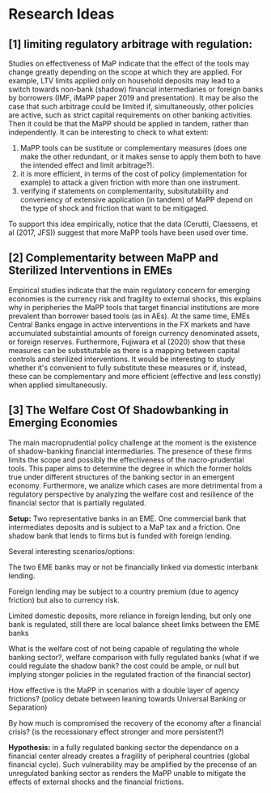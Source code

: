 <!--- This files contains possible research ideas to be pursued -->

# Research Ideas

## [1] limiting regulatory arbitrage with regulation: <!--- July 2020 -->

Studies on effectiveness of MaP indicate that the effect of the tools may change greatly depending on the scope at which they are applied. For example, 
LTV limits applied only on household deposits may lead to a switch towards non-bank (shadow) financial intermediaries or foreign banks by borrowers (IMF, iMaPP paper 2019 and presentation). It may be also the case that such arbitrage could be limited if, simultaneously, other policies are active, such as strict capital requirements on other banking activities. Then it could be that the MaPP should be applied in tandem, rather than independently. It can be interesting to check to what extent: 

1) MaPP tools can be sustitute or complementary measures (does one make the other redundant, or it makes sense to apply them both to have the intended effect and limit 
arbitrage?).
2) it is more efficient, in terms of the cost of policy (implementation for example) to attack a given friction with more than one instrument. 
3) verifying if statements on complementarity, subsitutability and conveniency of extensive application (in tandem) of MaPP depend on the type of shock and friction 
that want to be mitigaged. 

To support this idea empirically, notice that the data (Cerutti, Claessens, et al (2017, JFS)) suggest that more MaPP tools have been used over time.


## [2] Complementarity between MaPP and Sterilized Interventions in EMEs <!--- July 2020 -->

Empirical studies indicate that the main regulatory concern for emerging economies is the currency risk and fragility to external shocks, this explains why in peripheries the MaPP tools that target financial institutions are more prevalent than borrower based tools (as in AEs). At the same time, EMEs Central Banks engage in active interventions in the FX markets and have accumulated substaintial amounts of foreign currency denominated assets, or foreign reserves. Furthermore, Fujiwara et al (2020) show that these measures can be substitutable as there is a mapping between capital controls and sterilized interventions. It would be interesting to study whether it's convenient to fully substitute these measures or if, instead, these can be complementary and more efficient (effective and less constly) when applied simultaneously.
<!--- Possible frameworks: SOE, or LOE with Center and Periphery. This work is highly motivated by the fact that EMEs care more about currency fluctuations when setting their macroprudential policies. That is one of the main features that distinguish them from AEs. -->

## [3] The Welfare Cost Of Shadowbanking in Emerging Economies

The main macroprudential policy challenge at the moment is the existence of shadow-banking financial intermediaries. The presence of these firms limits the scope and possibly the effectiveness of the nacro-prudential tools. This paper aims to determine the degree in which the former holds true under different structures of the banking sector in an emergent economy. Furthermore, we analize which cases are more detrimental from a regulatory perspective by analyzing the welfare cost and resilience of the financial sector that is partially regulated.

**Setup:** Two representative banks in an EME. One commercial bank that intermediates deposits and is subject to a MaP tax and a friction. One shadow bank that lends to firms but is funded with foreign lending. 

Several interesting scenarios/options:

The two EME banks may or not be financially linked via domestic interbank lending. 

Foreign lending may be subject to a country premium (due to agency friction) but also to currency risk.

Limited domestic deposits, more reliance in foreign lending, but only one bank is regulated, still there are local balance sheet limks between the EME banks 


What is the welfare cost of not being capable of regulating the whole banking sector?, welfare comparison with fully regulated banks (what if we could regulate the shadow bank? the cost could be ample, or null but implying stonger policies in the regulated fraction of the financial sector)

How effective is the MaPP in scenarios with a double layer of agency frictions? (policy debate between leaning towards Universal Banking or Separation)

By how much is compromised the recovery of the economy after a financial crisis? (is the recessionary effect stronger and more persistent?)

**Hypothesis:** in a fully regulated banking sector the dependance on a financial center already creates a fragility of peripheral countries (global financial cycle). Such vulnerability may be amplified by the precense of an unregulated banking sector as renders the MaPP unable to mitigate the effects of external shocks and the financial frictions.

<!--- for empirical exploration: current stufies limited by the fact that MaPP sre dummies. Recently iMaPP produced statistics for the level of LTV across countries, yet they studied the]at variable at the individual country level. Something unprecedented, would be to perform the cross country effects analysis with the MaPP varisble that accounts for the intensity of the policy (in addition to the usual of counting types of policies used as proxy or MaPP tightening).-->
